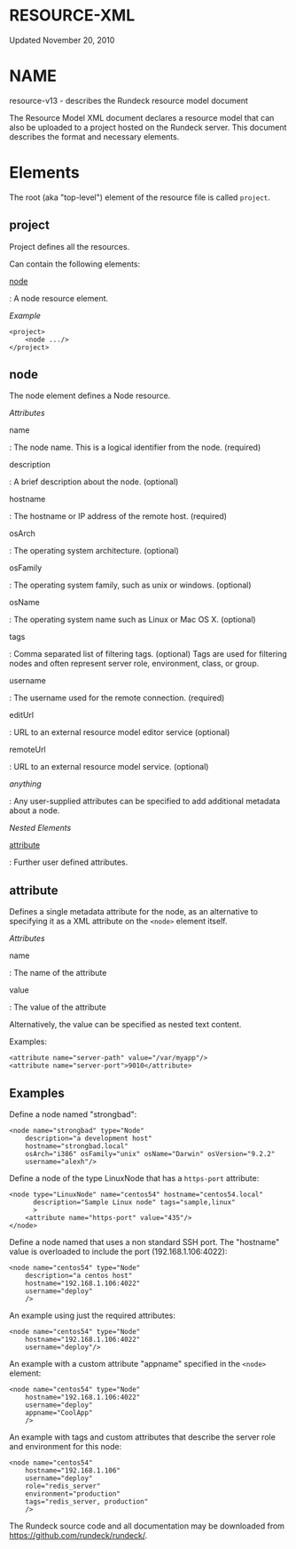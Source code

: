 # RESOURCE-XML

Updated November 20, 2010

# NAME

resource-v13 - describes the Rundeck resource model document

The Resource Model XML document declares a resource model that can also be
uploaded to a project hosted on the Rundeck server. This document describes the
format and necessary elements.

# Elements

The root (aka "top-level") element of the resource file is called `project`.

## project

Project defines all the resources.

Can contain the following elements:

[node](#node)

: A node resource element.

_Example_

```{.xml}
<project>
    <node .../>
</project>
```

## node

The node element defines a Node resource.

_Attributes_

name

: The node name. This is a logical identifier from the node. (required)

description

: A brief description about the node. (optional)

hostname

: The hostname or IP address of the remote host. (required)

osArch

: The operating system architecture. (optional)

osFamily

: The operating system family, such as unix or windows. (optional)

osName

: The operating system name such as Linux or Mac OS X. (optional)

tags

: Comma separated list of filtering tags. (optional) Tags are used for filtering nodes and often represent server role, environment, class, or group.

username

: The username used for the remote connection. (required)

editUrl

: URL to an external resource model editor service (optional)

remoteUrl

: URL to an external resource model service. (optional)

_anything_

: Any user-supplied attributes can be specified to add additional metadata about a node.

_Nested Elements_

[attribute](#attribute)

: Further user defined attributes.

## attribute

Defines a single metadata attribute for the node, as an alternative to specifying it as a XML attribute on the `<node>` element itself.

_Attributes_

name

: The name of the attribute

value

: The value of the attribute

Alternatively, the value can be specified as nested text content.

Examples:

```{.xml}
<attribute name="server-path" value="/var/myapp"/>
<attribute name="server-port">9010</attribute>
```

## Examples

Define a node named "strongbad":

```{.xml}
<node name="strongbad" type="Node"
    description="a development host"
    hostname="strongbad.local"
    osArch="i386" osFamily="unix" osName="Darwin" osVersion="9.2.2"
    username="alexh"/>
```

Define a node of the type LinuxNode that has a `https-port` attribute:

```{.xml}
<node type="LinuxNode" name="centos54" hostname="centos54.local"
      description="Sample Linux node" tags="sample,linux"
      >
    <attribute name="https-port" value="435"/>
</node>
```

Define a node named that uses a non standard SSH port. The "hostname"
value is overloaded to include the port (192.168.1.106:4022):

```{.xml}
<node name="centos54" type="Node"
    description="a centos host"
    hostname="192.168.1.106:4022"
    username="deploy"
    />
```

An example using just the required attributes:

```{.xml}
<node name="centos54" type="Node"
    hostname="192.168.1.106:4022"
    username="deploy"/>
```

An example with a custom attribute "appname" specified in the `<node>` element:

```{.xml}
<node name="centos54" type="Node"
    hostname="192.168.1.106:4022"
    username="deploy"
    appname="CoolApp"
    />
```

An example with tags and custom attributes that describe the server role and environment for this node:

```{.xml}
<node name="centos54"
    hostname="192.168.1.106"
    username="deploy"
    role="redis_server"
    environment="production"
    tags="redis_server, production"
    />
```

The Rundeck source code and all documentation may be downloaded from
<https://github.com/rundeck/rundeck/>.
